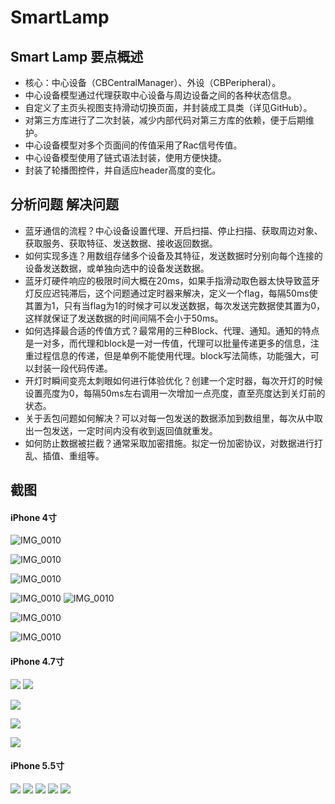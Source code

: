 # SmartLamp



## Smart Lamp 要点概述

- 核心：中心设备（CBCentralManager）、外设（CBPeripheral）。
- 中心设备模型通过代理获取中心设备与周边设备之间的各种状态信息。
- 自定义了主页头视图支持滑动切换页面，并封装成工具类（详见GitHub）。
- 对第三方库进行了二次封装，减少内部代码对第三方库的依赖，便于后期维护。
- 中心设备模型对多个页面间的传值采用了Rac信号传值。
- 中心设备模型使用了链式语法封装，使用方便快捷。
- 封装了轮播图控件，并自适应header高度的变化。





## 分析问题 解决问题

- 蓝牙通信的流程？中心设备设置代理、开启扫描、停止扫描、获取周边对象、获取服务、获取特征、发送数据、接收返回数据。
- 如何实现多连？用数组存储多个设备及其特征，发送数据时分别向每个连接的设备发送数据，或单独向选中的设备发送数据。
- 蓝牙灯硬件响应的极限时间大概在20ms，如果手指滑动取色器太快导致蓝牙灯反应迟钝滞后，这个问题通过定时器来解决，定义一个flag，每隔50ms使其置为1，只有当flag为1的时候才可以发送数据，每次发送完数据使其置为0，这样就保证了发送数据的时间间隔不会小于50ms。
- 如何选择最合适的传值方式？最常用的三种Block、代理、通知。通知的特点是一对多，而代理和block是一对一传值，代理可以批量传递更多的信息，注重过程信息的传递，但是单例不能使用代理。block写法简练，功能强大，可以封装一段代码传递。
- 开灯时瞬间变亮太刺眼如何进行体验优化？创建一个定时器，每次开灯的时候设置亮度为0，每隔50ms左右调用一次增加一点亮度，直至亮度达到关灯前的状态。
- 关于丢包问题如何解决？可以对每一包发送的数据添加到数组里，每次从中取出一包发送，一定时间内没有收到返回值就重发。
- 如何防止数据被拦截？通常采取加密措施。拟定一份加密协议，对数据进行打乱、插值、重组等。



## 截图

#### iPhone 4寸



![IMG_0010](resources/screenshot/iphone,4.0/IMG_0010.PNG)


![IMG_0010](resources/screenshot/iphone,4.0/IMG_0001.PNG)


![IMG_0010](resources/screenshot/iphone,4.0/IMG_0011.PNG)






![IMG_0010](resources/screenshot/iphone,4.0/IMG_0016.PNG)
![IMG_0010](resources/screenshot/iphone,4.0/IMG_0017.PNG)

![IMG_0010](resources/screenshot/iphone,4.0/IMG_0013.PNG)

![IMG_0010](resources/screenshot/iphone,4.0/IMG_0014.PNG)



#### iPhone 4.7寸

![](resources/screenshot/iphone,4.7/screenshotiphone,4.7-1.png)
![](resources/screenshot/iphone,4.7/screenshotiphone,4.7-2.png)

![](resources/screenshot/iphone,4.7/screenshotiphone,4.7-3.png)

![](resources/screenshot/iphone,4.7/screenshotiphone,4.7-4.png)

![](resources/screenshot/iphone,4.7/screenshotiphone,4.7-5.png)






#### iPhone 5.5寸

![](resources/screenshot/iphone,5.5/screenshotiphone,5.5-1.png)
![](resources/screenshot/iphone,5.5/screenshotiphone,5.5-2.png)
![](resources/screenshot/iphone,5.5/screenshotiphone,5.5-3.png)
![](resources/screenshot/iphone,5.5/screenshotiphone,5.5-4.png)
![](resources/screenshot/iphone,5.5/screenshotiphone,5.5-5.png)

